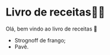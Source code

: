 # Livro de receitas:man_cook:

Olá, bem vindo ao livro de receitas :wave:

- Strognoff de frango;
- Pavê.